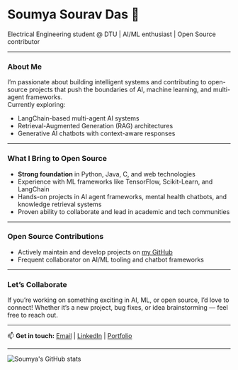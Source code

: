 # Soumya Sourav Das 🚀

Electrical Engineering student @ DTU | AI/ML enthusiast | Open Source contributor

---

### About Me

I’m passionate about building intelligent systems and contributing to open-source projects that push the boundaries of AI, machine learning, and multi-agent frameworks.  
Currently exploring:

- LangChain-based multi-agent AI systems  
- Retrieval-Augmented Generation (RAG) architectures  
- Generative AI chatbots with context-aware responses  

---

### What I Bring to Open Source

- **Strong foundation** in Python, Java, C, and web technologies  
- Experience with ML frameworks like TensorFlow, Scikit-Learn, and LangChain  
- Hands-on projects in AI agent frameworks, mental health chatbots, and knowledge retrieval systems  
- Proven ability to collaborate and lead in academic and tech communities  

---

### Open Source Contributions
 
- Actively maintain and develop projects on [my GitHub](https://github.com/celestial317)  
- Frequent collaborator on AI/ML tooling and chatbot frameworks  

---

### Let’s Collaborate

If you’re working on something exciting in AI, ML, or open source, I’d love to connect! Whether it’s a new project, bug fixes, or idea brainstorming — feel free to reach out.

---

📫 **Get in touch:** [Email](mailto:soumyasourav0311@gmail.com) | [LinkedIn](https://linkedin.com/in/soumyasouravdas) | [Portfolio]([https://your-portfolio-link](https://soumya-sourav-portfolio.vercel.app/))

---

<!-- Optional GitHub stats card -->
![Soumya's GitHub stats](https://github-readme-stats.vercel.app/api?username=celestial317&show_icons=true&theme=radical)
